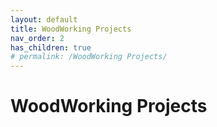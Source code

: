 ```yaml
---
layout: default
title: WoodWorking Projects
nav_order: 2
has_children: true
# permalink: /WoodWorking Projects/
---
```


# WoodWorking Projects
